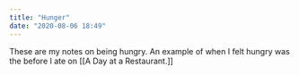 ```yaml
---
title: "Hunger"
date: "2020-08-06 18:49"
---
```


These are my notes on being hungry. An example of when I felt hungry was the before I ate on [[A Day at a Restaurant.]]